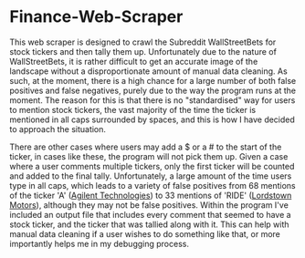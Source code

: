 # Finance-Web-Scraper

This web scraper is designed to crawl the Subreddit WallStreetBets for stock tickers and then tally them up. Unfortunately due to the nature of WallStreetBets, it is rather difficult to get an accurate image of the landscape without a disproportionate amount of manual data cleaning. As such, at the moment, there is a high chance for a large number of both false positives and false negatives, purely due to the way the program runs at the moment. The reason for this is that there is no "standardised" way for users to mention stock tickers, the vast majority of the time the ticker is mentioned in all caps surrounded by spaces, and this is how I have decided to approach the situation.

There are other cases where users may add a $ or a # to the start of the ticker, in cases like these, the program will not pick them up. Given a case where a user comments multiple tickers, only the first ticker will be counted and added to the final tally. Unfortunately, a large amount of the time users type in all caps, which leads to a variety of false positives from 68 mentions of the ticker 'A' ([Agilent Technologies](https://www.nasdaq.com/market-activity/stocks/a)) to 33 mentions of 'RIDE' ([Lordstown Motors](https://www.nasdaq.com/market-activity/stocks/ride)), although they may not be false positives. Within the program I've included an output file that includes every comment that seemed to have a stock ticker, and the ticker that was tallied along with it. This can help with manual data cleaning if a user wishes to do something like that, or more importantly helps me in my debugging process.
